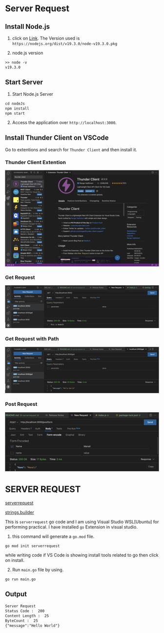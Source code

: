 # Server Request

## Install Node.js
1. click on [Link](https://nodejs.org/en/). The Version used is `https://nodejs.org/dist/v19.3.0/node-v19.3.0.pkg`

2. node.js version

```
>> node -v
v19.3.0
```

## Start Server
1. Start Node.js Server

```
cd nodeJs
npm install
npm start
```

2. Access the application over `http://localhost:3000`.

## Install Thunder Client on VSCode
Go to extentions and search for `Thunder Client` and then install it.

### Thunder Client Extention
![Input](docs/images/thunderclient.png)

### Get Request
![Input](docs/images/getrequest.png)

### Get Request with Path
![Input](docs/images/getwithpath.png)

### Post Request
![Input](docs/images/postrequest.png)

# SERVER REQUEST

[serverrequest](https://pkg.go.dev/net/http)

[strings.builder](https://pkg.go.dev/strings#example-Builder)

This is `serverrequest` go code and I am using Visual Studio WSL[Ubuntu] for performing practical. I have installed `go` Extension in visual studio.

1. this command will generate a `go.mod` file.

```
go mod init serverrequest
```

while writing code if VS Code is showing install tools related to go then click on install.

2. Run `main.go` file by using.

```
go run main.go
```

## Output

```
Server Request
Status Code :  200
Content Length :  25
ByteCount :  25
{"message":"Hello World"}
```

